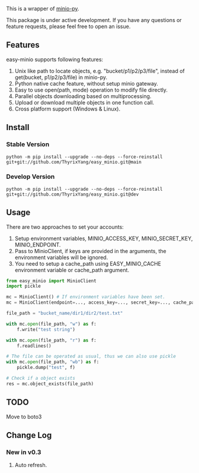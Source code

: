 This is a wrapper of [minio-py](https://github.com/minio/minio-py).

This package is under active development. 
If you have any questions or feature requests, please feel free to open an issue.

## Features

easy-minio supports following features:

1. Unix like path to locate objects, e.g. "bucket/p1/p2/p3/file", instead of get(bucket, p1/p2/p3/file) in minio-py.
2. Python native cache feature, without setup minio gateway.
3. Easy to use open(path, mode) operation to modify file directly.
4. Parallel objects downloading based on multiprocessing.
5. Upload or download multiple objects in one function call.
6. Cross platform support (Windows & Linux).

## Install

### Stable Version
```
python -m pip install --upgrade --no-deps --force-reinstall git+git://github.com/ThyrixYang/easy_minio.git@main
```

### Develop Version
```
python -m pip install --upgrade --no-deps --force-reinstall git+git://github.com/ThyrixYang/easy_minio.git@dev
```

## Usage

There are two approaches to set your accounts:
1. Setup environment variables, MINIO_ACCESS_KEY, MINIO_SECRET_KEY, MINIO_ENDPOINT.
2. Pass to MinioClient, if keys are provided in the arguments, the environment variables will be ignored.
3. You need to setup a cache_path using EASY_MINIO_CACHE environment variable or cache_path argument.

```python
from easy_minio import MinioClient
import pickle

mc = MinioClient() # If environment variables have been set.
mc = MinioClient(endpoint=..., access_key=..., secret_key=..., cache_path=...) # set arguments in constructor.

file_path = "bucket_name/dir1/dir2/test.txt"

with mc.open(file_path, "w") as f:
    f.write("test string")

with mc.open(file_path, "r") as f:
    f.readlines()

# The file can be operated as usual, thus we can also use pickle
with mc.open(file_path, "wb") as f:
    pickle.dump("test", f)

# Check if a object exists
res = mc.object_exists(file_path)

```

## TODO

Move to boto3

## Change Log

### New in v0.3

1. Auto refresh.